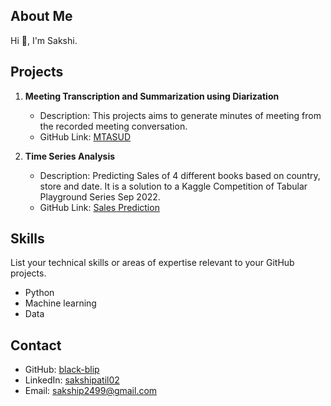 ## About Me

Hi 👋, I'm Sakshi.

## Projects

1. **Meeting Transcription and Summarization using Diarization**
   - Description: This projects aims to generate minutes of meeting from the recorded meeting conversation.
   - GitHub Link: [MTASUD](https://github.com/black-blip/M-TASUD)

2. **Time Series Analysis**
   - Description: Predicting Sales of 4 different books based on country, store and date. It is a solution to a Kaggle Competition of Tabular Playground Series Sep 2022.
   - GitHub Link: [Sales Prediction](https://github.com/black-blip/tabularPlaygroundSep22)
   
   

## Skills

List your technical skills or areas of expertise relevant to your GitHub projects.

- Python
- Machine learning
- Data 

## Contact


- GitHub: [black-blip](https://github.com/black-blip/black-blip)
- LinkedIn: [sakshipatil02](https://www.linkedin.com/in/sakshipatil02/)
- Email: [sakship2499@gmail.com](mailto:sakship2499@gmail.com)



